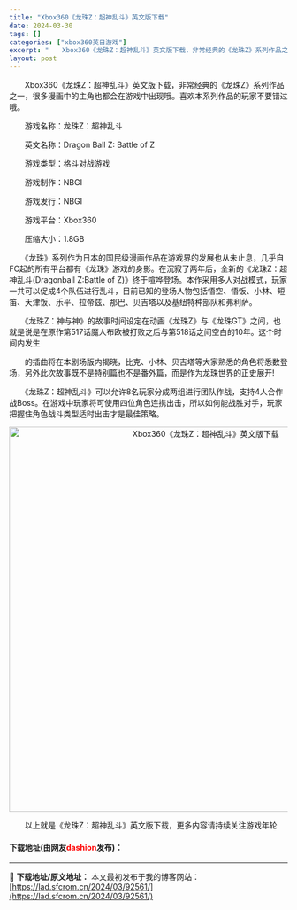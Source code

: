 ```yaml
---
title: "Xbox360《龙珠Z：超神乱斗》英文版下载"
date: 2024-03-30
tags: []
categories: ["xbox360英日游戏"]
excerpt: "　　Xbox360《龙珠Z：超神乱斗》英文版下载，非常经典的《龙珠Z》系列作品之一，很多漫画中的主角也都会在游戏中出现哦。喜欢本系列作品的玩家不要错过哦。 　　游戏名称：龙珠Z：超神乱斗 　　英文名称：Dragon Ball Z: Battle of Z 　　游戏类型：格斗对战游戏 　　游戏制作：N&hellip;"
layout: post
---
```


 <p>　　Xbox360《龙珠Z：超神乱斗》英文版下载，非常经典的《龙珠Z》系列作品之一，很多漫画中的主角也都会在游戏中出现哦。喜欢本系列作品的玩家不要错过哦。</p> <p>　　游戏名称：龙珠Z：超神乱斗</p> <p>　　英文名称：Dragon Ball Z: Battle of Z</p> <p>　　游戏类型：格斗对战游戏</p> <p>　　游戏制作：NBGI</p> <p>　　游戏发行：NBGI</p> <p>　　游戏平台：Xbox360</p> <p>　　压缩大小：1.8GB</p> <p>　　《龙珠》系列作为日本的国民级漫画作品在游戏界的发展也从未止息，几乎自FC起的所有平台都有《龙珠》游戏的身影。在沉寂了两年后，全新的《龙珠Z：超神乱斗(Dragonball Z:Battle of Z)》终于喧哗登场。本作采用多人对战模式，玩家一共可以促成4个队伍进行乱斗，目前已知的登场人物包括悟空、悟饭、小林、短笛、天津饭、乐平、拉帝兹、那巴、贝吉塔以及基纽特种部队和弗利萨。</p> <p>　　《龙珠Z：神与神》的故事时间设定在动画《龙珠Z》与《龙珠GT》之间，也就是说是在原作第517话魔人布欧被打败之后与第518话之间空白的10年。这个时间内发生</p> <p>　　的插曲将在本剧场版内揭晓，比克、小林、贝吉塔等大家熟悉的角色将悉数登场，另外此次故事既不是特别篇也不是番外篇，而是作为龙珠世界的正史展开!</p> <p>　　《龙珠Z：超神乱斗》可以允许8名玩家分成两组进行团队作战，支持4人合作战Boss。在游戏中玩家将可使用四位角色连携出击，所以如何能战胜对手，玩家把握住角色战斗类型适时出击才是最佳策略。</p> <p align="center"><img align="" border="0" src="https://lad.sfcrom.cn/wp-content/uploads/2024/03/20240330_6607d53f62dfe.jpg" width="695" alt="Xbox360《龙珠Z：超神乱斗》英文版下载" /></p> <p>　　以上就是《龙珠Z：超神乱斗》英文版下载，更多内容请持续关注游戏年轮</p> <p><h4>下载地址(由网友<font color="red">dashion</font>发布)：</h4></p> 

---
📖 **下载地址/原文地址：** 本文最初发布于我的博客网站：[https://lad.sfcrom.cn/2024/03/92561/](https://lad.sfcrom.cn/2024/03/92561/)
